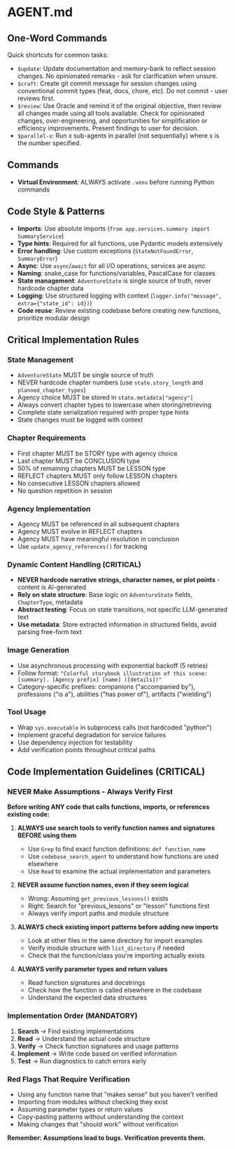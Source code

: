 # AGENT.md

## One-Word Commands
Quick shortcuts for common tasks:

- `$update`: Update documentation and memory-bank to reflect session changes. No opinionated remarks - ask for clarification when unsure.
- `$craft`: Create git commit message for session changes using conventional commit types (feat, docs, chore, etc). Do not commit - user reviews first.
- `$review`: Use Oracle and remind it of the original objective, then review all changes made using all tools available. Check for opinionated changes, over-engineering, and opportunities for simplification or efficiency improvements. Present findings to user for decision.
- `$parallel-x`: Run x sub-agents in parallel (not sequentially) where x is the number specified.

## Commands
- **Virtual Environment**: ALWAYS activate `.venv` before running Python commands

## Code Style & Patterns
- **Imports**: Use absolute imports (`from app.services.summary import SummaryService`)
- **Type hints**: Required for all functions, use Pydantic models extensively
- **Error handling**: Use custom exceptions (`StateNotFoundError`, `SummaryError`)
- **Async**: Use `async`/`await` for all I/O operations, services are async
- **Naming**: snake_case for functions/variables, PascalCase for classes
- **State management**: `AdventureState` is single source of truth, never hardcode chapter data
- **Logging**: Use structured logging with context (`logger.info("message", extra={"state_id": id})`)
- **Code reuse**: Review existing codebase before creating new functions, prioritize modular design

## Critical Implementation Rules

### State Management
- `AdventureState` MUST be single source of truth
- NEVER hardcode chapter numbers (use `state.story_length` and `planned_chapter_types`)
- Agency choice MUST be stored in `state.metadata["agency"]`
- Always convert chapter types to lowercase when storing/retrieving
- Complete state serialization required with proper type hints
- State changes must be logged with context

### Chapter Requirements
- First chapter MUST be STORY type with agency choice
- Last chapter MUST be CONCLUSION type
- 50% of remaining chapters MUST be LESSON type
- REFLECT chapters MUST only follow LESSON chapters
- No consecutive LESSON chapters allowed
- No question repetition in session

### Agency Implementation
- Agency MUST be referenced in all subsequent chapters
- Agency MUST evolve in REFLECT chapters
- Agency MUST have meaningful resolution in conclusion
- Use `update_agency_references()` for tracking

### Dynamic Content Handling (CRITICAL)
- **NEVER hardcode narrative strings, character names, or plot points** - content is AI-generated
- **Rely on state structure**: Base logic on `AdventureState` fields, `ChapterType`, metadata
- **Abstract testing**: Focus on state transitions, not specific LLM-generated text
- **Use metadata**: Store extracted information in structured fields, avoid parsing free-form text

### Image Generation
- Use asynchronous processing with exponential backoff (5 retries)
- Follow format: `"Colorful storybook illustration of this scene: [summary]. [Agency prefix] [name] ([details])"`
- Category-specific prefixes: companions ("accompanied by"), professions ("is a"), abilities ("has power of"), artifacts ("wielding")

### Tool Usage
- Wrap `sys.executable` in subprocess calls (not hardcoded "python")
- Implement graceful degradation for service failures
- Use dependency injection for testability
- Add verification points throughout critical paths

## Code Implementation Guidelines (CRITICAL)

### NEVER Make Assumptions - Always Verify First
**Before writing ANY code that calls functions, imports, or references existing code:**

1. **ALWAYS use search tools to verify function names and signatures BEFORE using them**
   - Use `Grep` to find exact function definitions: `def function_name`
   - Use `codebase_search_agent` to understand how functions are used elsewhere
   - Use `Read` to examine the actual implementation and parameters

2. **NEVER assume function names, even if they seem logical**
   - Wrong: Assuming `get_previous_lessons()` exists 
   - Right: Search for "previous_lessons" or "lesson" functions first
   - Always verify import paths and module structure

3. **ALWAYS check existing import patterns before adding new imports**
   - Look at other files in the same directory for import examples
   - Verify module structure with `list_directory` if needed
   - Check that the function/class you're importing actually exists

4. **ALWAYS verify parameter types and return values**
   - Read function signatures and docstrings
   - Check how the function is called elsewhere in the codebase
   - Understand the expected data structures

### Implementation Order (MANDATORY)
1. **Search** → Find existing implementations
2. **Read** → Understand the actual code structure  
3. **Verify** → Check function signatures and usage patterns
4. **Implement** → Write code based on verified information
5. **Test** → Run diagnostics to catch errors early

### Red Flags That Require Verification
- Using any function name that "makes sense" but you haven't verified
- Importing from modules without checking they exist
- Assuming parameter types or return values
- Copy-pasting patterns without understanding the context
- Making changes that "should work" without verification

**Remember: Assumptions lead to bugs. Verification prevents them.**